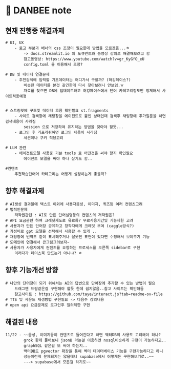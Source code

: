 # 🎈 DANBEE note

## 현재 진행중 해결과제
    # UI, UX
        - 로고 부분과 배너의 css 조정이 필요한데 방법을 모르겠음...ㅎ
            -> docs.streamlit.io 의 도큐먼트와 동영상 강의로 해결해보려고 함
            참고동영상: https://www.youtube.com/watch?v=gr_KyGfO_eU
            config.toml 을 이용해서 조정?
    
    # DB 및 데이터 연결문제
        - 추천검색에 입력할 기초데이터는 어디가서 구할까? (허깅페이스?)
            비슷한 데이터를 본것 같긴한데 다시 찾아보려니 안보임.ㅠ
            자료를 찾으면 DB에 업데이트하고 허깅페이스에서 단어 카테고리정도만 정제해서 사이트적용예정
        
    
    # 스트림릿에 구조및 데이터 흐름 확인필요 st.fragments
        - 사이트 검색창에 채팅창을 에이젼트로 붙인 상태인데 검색후 채팅창에 추가질문을 하면 검색내용이 사라짐
            session 으로 저장하여 유지하는 방법을 찾아야 할듯...
        - 로그인 후 리프레쉬하면 로그인 내용이 사라짐
            세션이나 쿠키 적용고려

    # LLM 관련
        - 에이젼트모델 사용중 기본 tools 로 어떤것을 써야 할지 확인필요
            에이젼트 모델을 써야 하나 싶기도 함..

    #컨텐츠 
        추천학습단어어 카테고리는 어떻게 설정하는게 좋을까?

## 향후 해결과제
    # AI생성 결과물에 텍스트 이외에 사용자음성, 이미지, 퀴즈등 여러 컨텐츠고려
    # 법적인문제
        저작권관련 : AI로 만든 단어설명등의 컨텐츠의 저작권은?
    # API 요금관련 하여 크레딧제도로 유료화? 무료사용기간및 기능제한 고려
    # 사용자가 만든 단어장 공유하고 창작자에게 크레딧 부여 (caggle방식?)
    # 가성비로 gpt 모델을 선택해서 사용할 수 있게 ..
    # 채팅창에 번역도 같이 표시해주거나 잘못된 표현이 있다면 수정해서 보여주기 기능
    # 도메인에 연결해서 큰그림그려보자~
    # 사용자가 사용자에게 컨텐츠를 요청하는 프로세스를 오른쪽 sidebar로 구현
        이러다가 페이스북 만드는거 아니냐? ㅎ 


## 향후 기능개선 방향
    # 나만의 단어장이 되기 위해서는 AI의 답변으로 단어장에 추가할 수 있는 방법이 필요
        드래그앤 드람같은걸 구현해야 할듯 한데 쉽지않음..참고 사이트는 확인해둠
        참고사이트 : https://github.com/taye/interact.js?tab=readme-ov-file
    # TTS 및 사운드 재생방법 구현필요 -> 다음주 강의내용
    # open api 요금문제로 로그인후 질의제한 구현
    

## 해결된 내용
    11/22 - ~~음성, 이미지등이 컨텐츠로 들어간다고 하면 백터DB의 사용도 고려해야 하나?
            grok 한테 물어보니 jsonB 라는걸 이용하면 nosql비슷하게 구현이 가능하다고..
            graphSQL 같은걸 또 써야 하는지..
            백터DB도 pgvector 확장을 통해 벡터 데이터베이스 기능을 구현가능하다고 하니 
            성능이런게 문제되지는 않을테니 supabase에서 어떻게든 구현해보기로..~~
            ---> supabase에서 모든걸 하기로~~
    